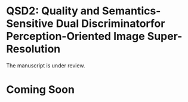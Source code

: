 # QSD2: Quality and Semantics-Sensitive Dual Discriminatorfor Perception-Oriented Image Super-Resolution
The manuscript is under review.
# Coming Soon
